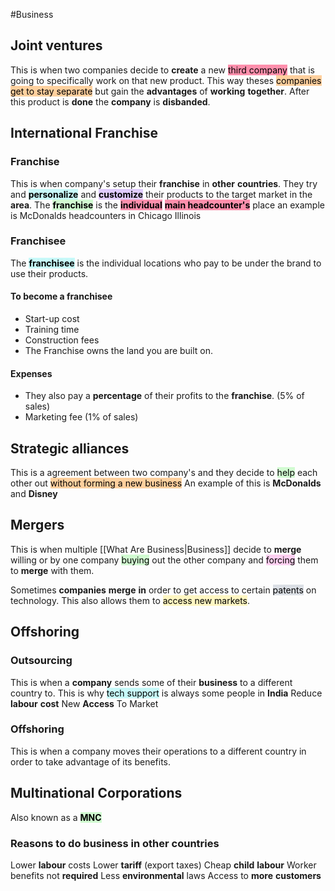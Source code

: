 #Business
## Joint ventures

This is when two companies decide to **create** a new <mark style="background: #FF5582A6;">third company</mark> that is going to specifically work on that new product.
This way theses <mark style="background: #FFB86CA6;">companies get to stay separate</mark> but gain the **advantages** of **working** **together**.
After this product is **done** the **company** is **disbanded**.
## International Franchise
### Franchise
This is when company's setup their **franchise** in **other** **countries**.
They try and **<mark style="background: #ABF7F7A6;">personalize</mark>** and **<mark style="background: #D2B3FFA6;">customize</mark>** their products to the target market in the **area**.
The **<mark style="background: #BBFABBA6;">franchise</mark>** is the **<mark style="background: #FF5582A6;">individual</mark>** **<mark style="background: #FF5582A6;">main headcounter's</mark>**  place an example is McDonalds headcounters in Chicago Illinois
### Franchisee
The **<mark style="background: #ABF7F7A6;">franchisee</mark>** is the individual  locations who pay to be under the brand to use their products. 

#### To **become** a franchisee 
- Start-up cost
- Training time
- Construction fees
- The Franchise owns the land you are built on.

#### Expenses
- They also pay a **percentage** of their profits to the **franchise**. (5% of sales)
- Marketing fee (1% of sales)
## Strategic alliances
This is a agreement between two company's and they decide to <mark style="background: #BBFABBA6;">help</mark> each other out <mark style="background: #FFB86CA6;">without forming a new business</mark> An example of this is **McDonalds** and **Disney**

## Mergers
This is when multiple [[What Are Business|Business]] decide to **merge** willing or by one company <mark style="background: #BBFABBA6;">buying</mark> out the other company and <mark style="background: #FFB8EBA6;">forcing</mark> them to **merge** with them.

Sometimes **companies** **merge** **in** order to get access to certain <mark style="background: #CACFD9A6;">patents</mark> on technology.
This also allows them to <mark style="background: #FFF3A3A6;">access new markets</mark>.

## Offshoring
### Outsourcing
This is when a **company** sends some of their  **business** to a different country to.
This is why <mark style="background: #ABF7F7A6;">tech support</mark> is always some people in **India**
Reduce **labour** **cost**
New **Access** To Market

### Offshoring
This is when a company moves their operations to a different country in order to take advantage of its benefits.

## Multinational Corporations
Also known as a **<mark style="background: #BBFABBA6;">MNC</mark>**
### Reasons to do business in other countries
Lower **labour** costs
Lower **tariff** (export taxes)
Cheap **child** **labour**
Worker benefits not **required**
Less **environmental** laws
Access to **more** **customers**

 









